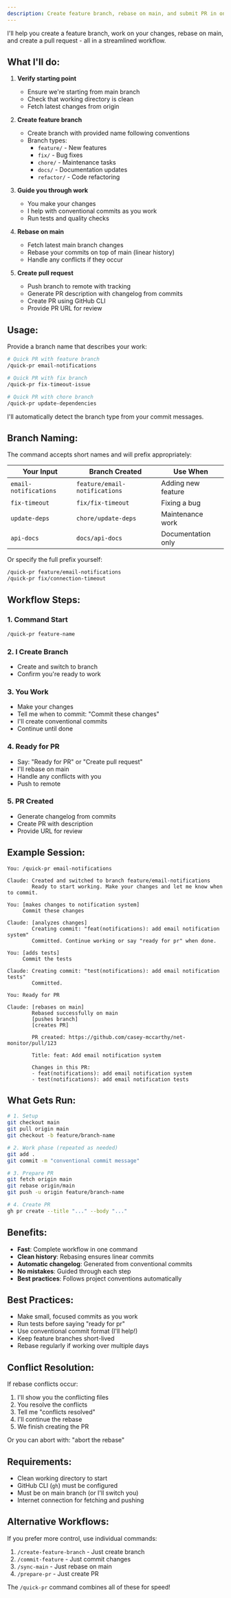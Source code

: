 ```yaml
---
description: Create feature branch, rebase on main, and submit PR in one workflow
---
```


I'll help you create a feature branch, work on your changes, rebase on main, and create a pull request - all in a streamlined workflow.

## What I'll do:

1. **Verify starting point**
   - Ensure we're starting from main branch
   - Check that working directory is clean
   - Fetch latest changes from origin

2. **Create feature branch**
   - Create branch with provided name following conventions
   - Branch types:
     - `feature/` - New features
     - `fix/` - Bug fixes
     - `chore/` - Maintenance tasks
     - `docs/` - Documentation updates
     - `refactor/` - Code refactoring

3. **Guide you through work**
   - You make your changes
   - I help with conventional commits as you work
   - Run tests and quality checks

4. **Rebase on main**
   - Fetch latest main branch changes
   - Rebase your commits on top of main (linear history)
   - Handle any conflicts if they occur

5. **Create pull request**
   - Push branch to remote with tracking
   - Generate PR description with changelog from commits
   - Create PR using GitHub CLI
   - Provide PR URL for review

## Usage:

Provide a branch name that describes your work:

```bash
# Quick PR with feature branch
/quick-pr email-notifications

# Quick PR with fix branch
/quick-pr fix-timeout-issue

# Quick PR with chore branch
/quick-pr update-dependencies
```

I'll automatically detect the branch type from your commit messages.

## Branch Naming:

The command accepts short names and will prefix appropriately:

| Your Input | Branch Created | Use When |
|------------|----------------|----------|
| `email-notifications` | `feature/email-notifications` | Adding new feature |
| `fix-timeout` | `fix/fix-timeout` | Fixing a bug |
| `update-deps` | `chore/update-deps` | Maintenance work |
| `api-docs` | `docs/api-docs` | Documentation only |

Or specify the full prefix yourself:

```bash
/quick-pr feature/email-notifications
/quick-pr fix/connection-timeout
```

## Workflow Steps:

### 1. Command Start
```bash
/quick-pr feature-name
```

### 2. I Create Branch
- Create and switch to branch
- Confirm you're ready to work

### 3. You Work
- Make your changes
- Tell me when to commit: "Commit these changes"
- I'll create conventional commits
- Continue until done

### 4. Ready for PR
- Say: "Ready for PR" or "Create pull request"
- I'll rebase on main
- Handle any conflicts with you
- Push to remote

### 5. PR Created
- Generate changelog from commits
- Create PR with description
- Provide URL for review

## Example Session:

```
You: /quick-pr email-notifications

Claude: Created and switched to branch feature/email-notifications
        Ready to start working. Make your changes and let me know when to commit.

You: [makes changes to notification system]
     Commit these changes

Claude: [analyzes changes]
        Creating commit: "feat(notifications): add email notification system"
        Committed. Continue working or say "ready for pr" when done.

You: [adds tests]
     Commit the tests

Claude: Creating commit: "test(notifications): add email notification tests"
        Committed.

You: Ready for PR

Claude: [rebases on main]
        Rebased successfully on main
        [pushes branch]
        [creates PR]

        PR created: https://github.com/casey-mccarthy/net-monitor/pull/123

        Title: feat: Add email notification system

        Changes in this PR:
        - feat(notifications): add email notification system
        - test(notifications): add email notification tests
```

## What Gets Run:

```bash
# 1. Setup
git checkout main
git pull origin main
git checkout -b feature/branch-name

# 2. Work phase (repeated as needed)
git add .
git commit -m "conventional commit message"

# 3. Prepare PR
git fetch origin main
git rebase origin/main
git push -u origin feature/branch-name

# 4. Create PR
gh pr create --title "..." --body "..."
```

## Benefits:

- **Fast**: Complete workflow in one command
- **Clean history**: Rebasing ensures linear commits
- **Automatic changelog**: Generated from conventional commits
- **No mistakes**: Guided through each step
- **Best practices**: Follows project conventions automatically

## Best Practices:

- Make small, focused commits as you work
- Run tests before saying "ready for pr"
- Use conventional commit format (I'll help!)
- Keep feature branches short-lived
- Rebase regularly if working over multiple days

## Conflict Resolution:

If rebase conflicts occur:
1. I'll show you the conflicting files
2. You resolve the conflicts
3. Tell me "conflicts resolved"
4. I'll continue the rebase
5. We finish creating the PR

Or you can abort with: "abort the rebase"

## Requirements:

- Clean working directory to start
- GitHub CLI (`gh`) must be configured
- Must be on main branch (or I'll switch you)
- Internet connection for fetching and pushing

## Alternative Workflows:

If you prefer more control, use individual commands:
1. `/create-feature-branch` - Just create branch
2. `/commit-feature` - Just commit changes
3. `/sync-main` - Just rebase on main
4. `/prepare-pr` - Just create PR

The `/quick-pr` command combines all of these for speed!
